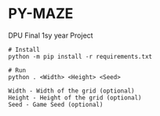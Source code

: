 # PY-MAZE
DPU Final 1sy year Project
```
# Install
python -m pip install -r requirements.txt

# Run
python . <Width> <Height> <Seed>

Width - Width of the grid (optional)
Height - Height of the grid (optional)
Seed - Game Seed (optional)
```
